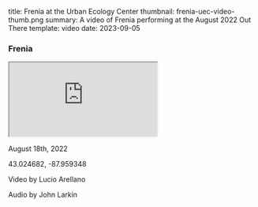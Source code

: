 title: Frenia at the Urban Ecology Center
thumbnail: frenia-uec-video-thumb.png
summary: A video of Frenia performing at the August 2022 Out There 
template: video
date: 2023-09-05

### Frenia

<div class="ratio ratio-16x9">
  <iframe class="embed-responsive-item" src="https://www.youtube.com/embed/BrMI9gK008U?si=1TXbpw1uo-8z5NJ7" allowfullscreen></iframe>
</div>

August 18th, 2022 

43.024682, -87.959348 

Video by Lucio Arellano 

Audio by John Larkin